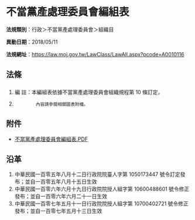 # 不當黨產處理委員會編組表

**法規類別**：行政＞不當黨產處理委員會＞組織目

**異動日期**：2018/05/11  

**法規網址**：https://law.moj.gov.tw/LawClass/LawAll.aspx?pcode=A0010116





## 法條
##### 
1. 編      註：本編組表依據不當黨產處理委員會組織規程第 10 條訂定，
1.             內容請參閱相關圖表附檔。
## 附件
* [不當黨產處理委員會編組表.PDF](https://law.moj.gov.tw/LawClass/LawGetFile.ashx?FileId=0000217378)
## 沿革
1. 中華民國一百零五年八月十二日行政院院臺人字第 1050173447 號令訂定發布；並自一百零五年八月十五日生效
1. 中華民國一百零六年六月十九日行政院院授人組字第 10600488601  號令修正發布；並自一百零六年六月二十一日生效
1. 中華民國一百零七年五月十一日行政院院授人組字第 10700402721  號令修正發布；並自一百零七年五月十三日生效
